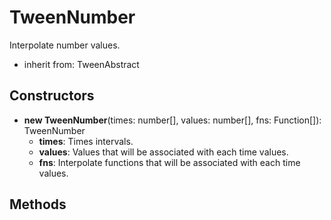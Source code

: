 # TweenNumber

Interpolate number values.
- inherit from: TweenAbstract
## Constructors
- **new TweenNumber**(times: number[], values: number[], fns: Function[]): TweenNumber   
   - **times**: Times intervals.
   - **values**: Values that will be associated with each time values.
   - **fns**: Interpolate functions that will be associated with each time values.
## Methods
